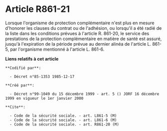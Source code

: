 # Article R861-21

Lorsque l'organisme de protection complémentaire n'est plus en mesure d'honorer les clauses du contrat ou de l'adhésion, ou
lorsqu'il a été radié de la liste dans les conditions prévues à l'article R. 861-20, le service des prestations de la
protection complémentaire en matière de santé est assuré, jusqu'à l'expiration de la période prévue au dernier alinéa de
l'article L. 861-5, par l'organisme mentionné à l'article L. 861-6.

**Liens relatifs à cet article**

	**Codifié par**:

	  - Décret n°85-1353 1985-12-17

	**Créé par**:

	  - Décret n°99-1049 du 15 décembre 1999 - art. 5 () JORF 16 décembre 1999 en vigueur le 1er janvier 2000

	**Cite**:

	  - Code de la sécurité sociale. - art. L861-5 (M)
	  - Code de la sécurité sociale. - art. L861-6 (M)
	  - Code de la sécurité sociale. - art. R861-20 (M)
